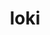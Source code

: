 ---
title: "loki"
layout: cache
categories: [package, v0.18.0]
meta: {"versions": ["0.1.7"], "compilers": ["gcc@=7.5.0"], "oss": ["ubuntu18.04"], "platforms": ["linux"], "targets": ["x86_64"], "stacks": ["e4s", "root"], "num_specs": 1, "num_specs_by_stack": {"root": 1, "e4s": 1}}
spec_details: [{"hash": "hqdmg53bdka2rl73teqpxgi4zbxxstzo", "compiler": "gcc@=7.5.0", "versions": ["0.1.7"], "os": "ubuntu18.04", "platform": "linux", "target": "x86_64", "variants": ["+shared"], "stacks": ["root", "e4s"], "size": "-", "tarball": "https://binaries.spack.io/releases/v0.18.0/build_cache/linux-ubuntu18.04-x86_64/gcc-7.5.0/loki-0.1.7/linux-ubuntu18.04-x86_64-gcc-7.5.0-loki-0.1.7-hqdmg53bdka2rl73teqpxgi4zbxxstzo.spack"}]
---